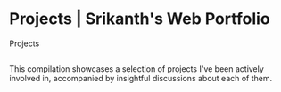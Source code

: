 # Projects | Srikanth's Web Portfolio
Projects
##
This compilation showcases a selection of projects I've been actively involved in, accompanied by insightful discussions about each of them.